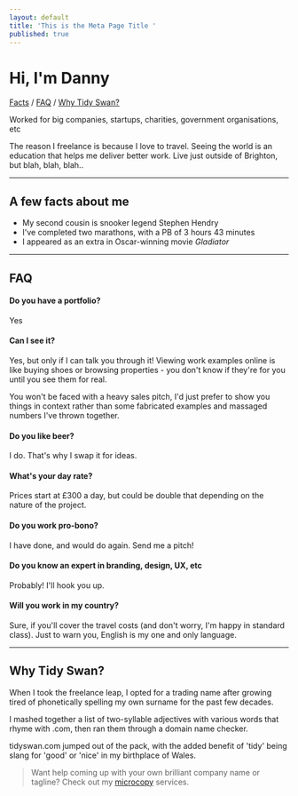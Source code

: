 ```yaml
---
layout: default
title: 'This is the Meta Page Title '
published: true
---
```


# Hi, I'm Danny

<a href="#facts">Facts</a> / <a href="#faq">FAQ</a> / <a href="#why">Why Tidy Swan?</a>

Worked for big companies, startups, charities, government organisations, etc

The reason I freelance is because I love to travel. Seeing the world is an education that helps me deliver better work. Live just outside of Brighton, but blah, blah, blah..

---
<a name="facts"></a>
## A few facts about me

- My second cousin is snooker legend Stephen Hendry
- I've completed two marathons, with a PB of 3 hours 43 minutes
- I appeared as an extra in Oscar-winning movie _Gladiator_

---
<a name="faq"></a>
## FAQ

#### Do you have a portfolio?
Yes

#### Can I see it?
Yes, but only if I can talk you through it! Viewing work examples online is like buying shoes or browsing properties - you don't know if they're for you until you see them for real.

You won't be faced with a heavy sales pitch, I'd just prefer to show you things in context rather than some fabricated examples and massaged numbers I've thrown together.

#### Do you like beer?
I do. That's why I swap it for ideas.

#### What's your day rate?
Prices start at £300 a day, but could be double that depending on the nature of the project.

#### Do you work pro-bono?
I have done, and would do again. Send me a pitch!

#### Do you know an expert in branding, design, UX, etc
Probably! I'll hook you up.

#### Will you work in my country?
Sure, if you'll cover the travel costs (and don't worry, I'm happy in standard class). Just to warn you, English is my one and only language.

---
<a name="why"></a>
## Why Tidy Swan?

When I took the freelance leap, I opted for a trading name after growing tired of phonetically spelling my own surname for the past few decades.

I mashed together a list of two-syllable adjectives with various words that rhyme with .com, then ran them through a domain name checker.

tidyswan.com jumped out of the pack, with the added benefit of 'tidy' being slang for 'good' or 'nice' in my birthplace of Wales.

> Want help coming up with your own brilliant company name or tagline? Check out my [microcopy](/headline-copy) services.
